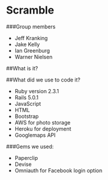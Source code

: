 # Scramble
###Group members
* Jeff Kranking
* Jake Kelly
* Ian Greenburg
* Warner Nielsen

##What is it?

##What did we use to code it?
* Ruby version 2.3.1
* Rails 5.0.1
* JavaScript
* HTML
* Bootstrap
* AWS for photo storage
* Heroku for deployment
* Googlemaps API

###Gems we used:
* Paperclip
* Devise
* Omniauth for Facebook login option
